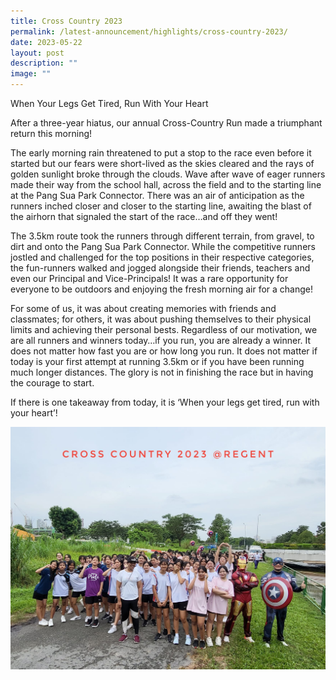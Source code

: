 ```yaml
---
title: Cross Country 2023
permalink: /latest-announcement/highlights/cross-country-2023/
date: 2023-05-22
layout: post
description: ""
image: ""
---
```

When Your Legs Get Tired, Run With Your Heart

After a three-year hiatus, our annual Cross-Country Run made a triumphant return this morning!

The early morning rain threatened to put a stop to the race even before it started but our fears were short-lived as the skies cleared and the rays of golden sunlight broke through the clouds. Wave after wave of eager runners made their way from the school hall, across the field and to the starting line at the Pang Sua Park Connector. There was an air of anticipation as the runners inched closer and closer to the starting line, awaiting the blast of the airhorn that signaled the start of the race…and off they went!

The 3.5km route took the runners through different terrain, from gravel, to dirt and onto the Pang Sua Park Connector. While the competitive runners jostled and challenged for the top positions in their respective categories, the fun-runners walked and jogged alongside their friends, teachers and even our Principal and Vice-Principals! It was a rare opportunity for everyone to be outdoors and enjoying the fresh morning air for a change!

For some of us, it was about creating memories with friends and classmates; for others, it was about pushing themselves to their physical limits and achieving their personal bests. Regardless of our motivation, we are all runners and winners today…if you run, you are already a winner. It does not matter how fast you are or how long you run. It does not matter if today is your first attempt at running 3.5km or if you have been running much longer distances. The glory is not in finishing the race but in having the courage to start.

If there is one takeaway from today, it is ‘When your legs get tired, run with your heart’!

![](/images/Highlights%20Post/crosscountry2023-1.jpeg)
